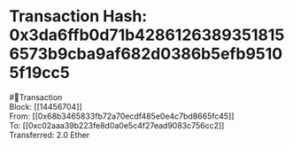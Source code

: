 
Transaction Hash: 0x3da6ffb0d71b42861263893518156573b9cba9af682d0386b5efb95105f19cc5
====================================================================================
  
#💸Transaction  
Block: [[14456704]]  
From: [[0x68b3465833fb72a70ecdf485e0e4c7bd8665fc45]]  
To: [[0xc02aaa39b223fe8d0a0e5c4f27ead9083c756cc2]]  
Transferred: 2.0 Ether